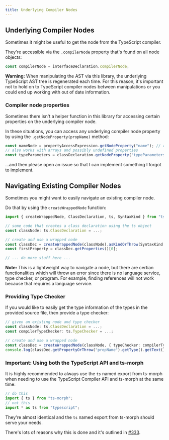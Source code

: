 ```yaml
---
title: Underlying Compiler Nodes
---
```


## Underlying Compiler Nodes

Sometimes it might be useful to get the node from the TypeScript compiler.

They're accessible via the `.compilerNode` property that's found on all node objects:

```ts
const compilerNode = interfaceDeclaration.compilerNode;
```

**Warning:** When manipulating the AST via this library, the underlying TypeScript AST tree is regenerated each time. For this reason, it's important not
to hold on to TypeScript compiler nodes between manipulations or you could end up working with out of date information.

### Compiler node properties

Sometimes there isn't a helper function in this library for accessing certain properties on the underlying compiler node.

In these situations, you can access any underlying compiler node property by using the `.getNodeProperty(propName)` method:

```ts
const nameNode = propertyAccessExpression.getNodeProperty("name"); // returns: PropertyName
// also works with arrays and possibly undefined properties
const typeParameters = classDeclaration.getNodeProperty("typeParameters"); // returns: TypeParameterDeclaration[] | undefined
```

...and then please open an issue so that I can implement something I forgot to implement.

## Navigating Existing Compiler Nodes

Sometimes you might want to easily navigate an existing compiler node.

Do that by using the `createWrappedNode` function:

```ts ignore-error: 1109
import { createWrappedNode, ClassDeclaration, ts, SyntaxKind } from "ts-morph";

// some code that creates a class declaration using the ts object
const classNode: ts.ClassDeclaration = ...;

// create and use a wrapped node
const classDec = createWrappedNode(classNode).asKindOrThrow(SyntaxKind.ClassDeclaration);
const firstProperty = classDec.getProperties()[0];

// ... do more stuff here ...
```

**Note:** This is a lightweight way to navigate a node, but there are certian functionalities which will throw an error since there is no
language service, type checker, or program. For example, finding references will not work because that requires a language service.

### Providing Type Checker

If you would like to easily get the type information of the types in the provided source file, then provide a type checker:

```ts ignore-error: 1109
// given an existing node and type checker
const classNode: ts.ClassDeclaration = ...;
const compilerTypeChecker: ts.TypeChecker = ...;

// create and use a wrapped node
const classDec = createWrappedNode(classNode, { typeChecker: compilerTypeChecker }).asKindOrThrow(SyntaxKind.ClassDeclaration);
console.log(classDec.getPropertyOrThrow("propName").getType().getText()); // ok, because a type checker was provided
```

### Important: Using both the TypeScript API and ts-morph

It is highly recommended to always use the `ts` named export from ts-morph when
needing to use the TypeScript Compiler API and ts-morph at the same time:

```ts
// do this
import { ts } from "ts-morph";
// not this
import * as ts from "typescript";
```

They're almost identical and the `ts` named export from ts-morph should serve your needs.

There's lots of reasons why this is done and it's outlined in [#333](https://github.com/dsherret/ts-morph/issues/333#issuecomment-391182952).
